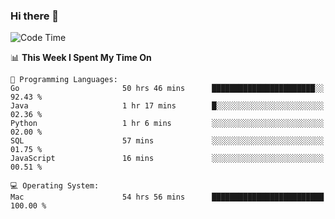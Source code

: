 ### Hi there 👋

<!--
**CrazyCollin/crazycollin** is a ✨ _special_ ✨ repository because its `README.md` (this file) appears on your GitHub profile.

Here are some ideas to get you started:

- 🔭 I’m currently working on ...
- 🌱 I’m currently learning ...
- 👯 I’m looking to collaborate on ...
- 🤔 I’m looking for help with ...
- 💬 Ask me about ...
- 📫 How to reach me: ...
- 😄 Pronouns: ...
- ⚡ Fun fact: ...
-->

<!--START_SECTION:waka-->
![Code Time](http://img.shields.io/badge/Code%20Time-2%2C363%20hrs%2015%20mins-blue)

📊 **This Week I Spent My Time On** 

```text
💬 Programming Languages: 
Go                       50 hrs 46 mins      ███████████████████████░░   92.43 % 
Java                     1 hr 17 mins        █░░░░░░░░░░░░░░░░░░░░░░░░   02.36 % 
Python                   1 hr 6 mins         ░░░░░░░░░░░░░░░░░░░░░░░░░   02.00 % 
SQL                      57 mins             ░░░░░░░░░░░░░░░░░░░░░░░░░   01.75 % 
JavaScript               16 mins             ░░░░░░░░░░░░░░░░░░░░░░░░░   00.51 % 

💻 Operating System: 
Mac                      54 hrs 56 mins      █████████████████████████   100.00 % 
```


<!--END_SECTION:waka-->
